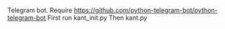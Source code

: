 Telegram bot.
Require https://github.com/python-telegram-bot/python-telegram-bot
First run kant_init.py
Then kant.py
